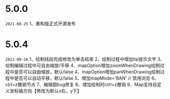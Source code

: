 # 5.0.0
`2021-08-25`
1、重构版正式开源发布

# 5.0.4
`2021-08-26`
1、绘制线段完成修改为单击结束
2、绘制过程中增加tip提示文字
3、绘制编辑过程中可自由缩放/平移
4、mapOption增加zoomWhenDrawing绘制过程中是否可以自由缩放，默认false
4、mapOption增加panWhenDrawing绘制过程中是否可以自动平移，默认false
5、增加mapMode='BAN' // 禁用浏览
6、ctrl+z撤销节点
7、编辑圆bug修复
8、增加绘制时ctrl+z撤销
9、Map支持自定义坐标轴方向【修改为默认x右，y下】

